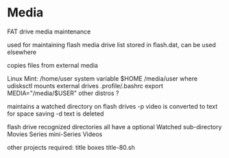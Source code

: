 # Media
FAT drive media maintenance

used for maintaining flash media
drive list stored in flash.dat, can be used elsewhere

copies files from external media

Linux Mint:
   /home/user     system variable $HOME
   /media/user    where udisksctl mounts external drives
                  .profile/.bashrc export MEDIA="/media/$USER"
other distros ?

maintains a watched directory on flash drives
-p video is converted to text for space saving
-d text is deleted

flash drive recognized directories
all have a optional Watched sub-directory
   Movies
   Series
   mini-Series
   Videos

other projects required:
title boxes
   title-80.sh
